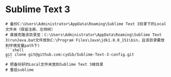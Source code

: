 # Sublime Text 3
	# 备份C:\Users\Administrator\AppData\Roaming\Sublime Text 3目录下的Local文件夹（保留注册、左侧树）
	# 直接克隆该目录至：C:\Users\Administrator\AppData\Roaming\Sublime Text 3(runJava.bat文件放到C:\Program Files\Java\jdk1.8.0_151\bin，且该目录要放到环境变量path下)
	```shell 
	git clone git@github.com:cydib/Sublime-Text-3-config.git
	```
	# 把备份好的Local文件夹放到Sublime Text 3根目录
	# 重启sublime




